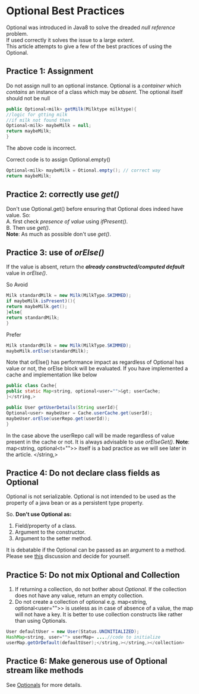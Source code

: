 # Optional Best Practices

Optional was introduced in Java8 to solve the dreaded _null reference_ problem.\
If used correctly it solves the issue to a large extent.\
This article attempts to give a few of the best practices of using the Optional.

## Practice 1: Assignment
Do not assign null to an optional instance. Optional is a _container_ which _contains_ an instance of a class which may be _absent_. The optional itself should not be null

```java
public Optional<milk> getMilk(Milktype milktype){
//logic for gtting milk
//if milk not found then
Optional<milk> maybeMilk = null;
return maybeMilk;
}
```
The above code is incorrect.

Correct code is to assign Optional.empty()

```java
Optional<milk> maybeMilk = Otional.empty(); // correct way
return maybeMilk;
```

## Practice 2: correctly use _get()_
Don't use Optional.get() before ensuring that Optional does indeed have value. So:\
A. first check _presence of value_ using _ifPresent()_.\
B. Then use _get()_.\
**Note**: As much as possible don't use _get()_.

## Practice 3: use of _orElse()_
If the value is absent, return the _**already constructed/computed default**_ value in _orElse()_.

So Avoid
```java
Milk standardMilk = new Milk(MilkType.SKIMMED);
if maybeMilk.isPresent)(){
return maybeMilk.get();
}else{
return standardMilk;
}
```

Prefer
```java
Milk standardMilk = new Milk(MilkType.SKIMMED);
maybeMilk.orElse(standardMilk);
```

Note that orElse() has performance impact as regardless of Optional has value or not, the orElse block will be evaluated.
If you have implemented a cache and implementation like below
```java
public class Cache{
public static Map<string, optional<user="">&gt; userCache;
}</string,>

public User getUserDetails(String userId){
Optional<user> maybeUser = Cache.userCache.get(userId);
maybeUser.orElse(userRepo.get(userId));
}
```
In the case above the userRepo call will be made regardless of value present in the cache or not.
It is always advisable to use _orElseGet()_.
**Note**: map<string, optional<t="">&gt; itself is a bad practice as we will see later in the article. </string,></user>

## Practice 4: Do not declare class fields as Optional
Optional is not serializable. Optional is not intended to be used as the property of a java bean or as a persistent type property.

So. **Don't use Optional as:**

1. Field/property of a class.
2. Argument to the constructor.
3. Argument to the setter method.

It is debatable if the Optional can be passed as an argument to a method.
Please see [this](https://dzone.com/articles/optional-method-parameters)  discussion and decide for yourself.

## Practice 5: Do not mix Optional and Collection

1. If returning a collection, do not bother about _Optional<collection>_. If the collection does not have any value, return an empty collection.
2. Do not create a collection of optional e.g. map<string, optional<user="">&gt; is useless as in case of absence of a value, the map will not have a key.
It is better to use collection constructs like rather  than using Optionals.
```java
User defaultUser = new User(Status.UNINITIALIZED);
HashMap<string, user=""> userMap= ....//code to initialize
userMap.getOrDefault(defaultUser);</string,></string,></collection>

```

## Practice 6: Make generous use of Optional stream like methods
See [Optionals](http://bootcamptech.com/functional-programming-in-java-2-introducing-optional/) for more details.
